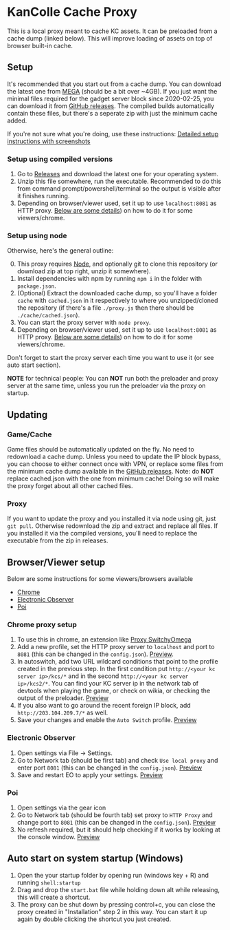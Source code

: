 KanColle Cache Proxy
=======
This is a local proxy meant to cache KC assets. It can be preloaded from a cache dump (linked below). This will improve loading of assets on top of browser built-in cache.

## Setup
It's recommended that you start out from a cache dump. You can download the latest one from [MEGA](https://mega.nz/#F!sOwClABa!yHldyYZr2MBqhTNYEupztg) (should be a bit over ~4GB). If you just want the minimal files required for the gadget server block since 2020-02-25, you can download it from [GitHub releases](https://github.com/Tibowl/KCCacheProxy/releases). The compiled builds automatically contain these files, but there's a seperate zip with just the minimum cache added.

If you're not sure what you're doing, use these instructions: [Detailed setup instructions with screenshots](https://github.com/planetarian/KCDocumentation/blob/master/KCCacheProxy.md)

### Setup using compiled versions
1. Go to [Releases](https://github.com/Tibowl/KCCacheProxy/releases) and download the latest one for your operating system.
2. Unzip this file somewhere, run the executable. Recommended to do this from command prompt/powershell/terminal so the output is visible after it finishes running.
3. Depending on browser/viewer used, set it up to use `localhost:8081` as HTTP proxy. [Below are some details](#browserviewer-setup)) on how to do it for some viewers/chrome.

### Setup using node

Otherwise, here's the general outline:

0. This proxy requires [Node](https://nodejs.org/en/), and optionally git to clone this repository (or download zip at top right, unzip it somewhere).
1. Install dependencies with npm by running `npm i` in the folder with `package.json`. 
2. (Optional) Extract the downloaded cache dump, so you'll have a folder `cache` with `cached.json` in it respectively to where you unzipped/cloned the repository (if there's a file `./proxy.js` then there should be `./cache/cached.json`).
3. You can start the proxy server with `node proxy`. 
4. Depending on browser/viewer used, set it up to use `localhost:8081` as HTTP proxy. [Below are some details](#browserviewer-setup)) on how to do it for some viewers/chrome.

Don't forget to start the proxy server each time you want to use it (or see auto start section).

**NOTE** for technical people: You can **NOT** run both the preloader and proxy server at the same time, unless you run the preloader via the proxy on startup.

## Updating
### Game/Cache
Game files should be automatically updated on the fly. No need to redownload a cache dump. Unless you need to update the IP block bypass, you can choose to either connect once with VPN, or replace some files from the minimum cache dump available in the [GitHub releases](https://github.com/Tibowl/KCCacheProxy/releases). Note: do **NOT** replace cached.json with the one from minimum cache! Doing so will make the proxy forget about all other cached files.

### Proxy
If you want to update the proxy and you installed it via node using git, just `git pull`. Otherwise redownload the zip and extract and replace all files. If you installed it via the compiled versions, you'll need to replace the executable from the zip in releases.

## Browser/Viewer setup

Below are some instructions for some viewers/browsers available
- [Chrome](#chrome-proxy-setup)
- [Electronic Observer](#electronic-observer)
- [Poi](#poi)

### Chrome proxy setup
1. To use this in chrome, an extension like [Proxy SwitchyOmega](https://chrome.google.com/webstore/detail/proxy-switchyomega/padekgcemlokbadohgkifijomclgjgif)
2. Add a new profile, set the HTTP proxy server to `localhost` and port to `8081` (this can be changed in the `config.json`). [Preview](https://i.imgur.com/w6wHZeM.png).
3. In autoswitch, add two URL wildcard conditions that point to the profile created in the previous step. In the first condition put `http://<your kc server ip>/kcs/*` and in the second `http://<your kc server ip>/kcs2/*`. You can find your KC server ip in the network tab of devtools when playing the game, or check on wikia, or checking the output of the preloader. [Preview](https://i.imgur.com/cwBrda5.png)
4. If you also want to go around the recent foreign IP block, add `http://203.104.209.7/*` as well.
5. Save your changes and enable the `Auto Switch` profile. [Preview](https://i.imgur.com/Z32Ga5J.png)

### Electronic Observer
1. Open settings via File -> Settings.
2. Go to Network tab (should be first tab) and check `Use local proxy` and enter port `8081` (this can be changed in the `config.json`). [Preview](https://i.imgur.com/MplOchT.png)
3. Save and restart EO to apply your settings. [Preview](https://i.imgur.com/Fa7uyVJ.png)

### Poi
1. Open settings via the gear icon
2. Go to Network tab (should be fourth tab) set proxy to `HTTP Proxy` and change port to `8081` (this can be changed in the `config.json`). [Preview](https://i.imgur.com/jwOI0F4.png)
3. No refresh required, but it should help checking if it works by looking at the console window. [Preview](https://i.imgur.com/8HLMkB6.png)

## Auto start on system startup (Windows)
1. Open the your startup folder by opening run (windows key + R) and running `shell:startup`
2. Drag and drop the `start.bat` file while holding down alt while releasing, this will create a shortcut.
3. The proxy can be shut down by pressing control+c, you can close the proxy created in "Installation" step 2 in this way. You can start it up again by double clicking the shortcut you just created.
